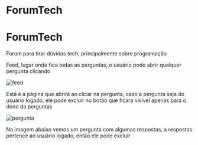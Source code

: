 # ForumTech
<h1>ForumTech</h1>
<p>Forum para tirar dúvidas tech, principalmente sobre programação</p>

<p>Feed, lugar onde fica todas as perguntas, o usuário pode abrir qualquer pergunta clicando </p>
<img src="https://user-images.githubusercontent.com/83230961/164466380-9a2ad9a3-7d50-432e-a749-8b6cb9eac5ed.png" alt="feed" />

<p>Está é a página que abrirá ao clicar na pergunta, caso a pergunta seja do usuário logado, ele pode excluir no botão que ficara visível apenas para o dono da perguntas </p>
<img src="https://user-images.githubusercontent.com/83230961/164466720-e1b5330c-1d72-4e7d-90f9-0d68156aaae9.png" alt="pergunta" />

<p>Na imagem abaixo vemos um pergunta com algumas respostas, a respostas pertence ao usuário logado, então ele pode excluir </p>
<img src="https://user-images.githubusercontent.com/83230961/164467202-22068e82-d1c2-40ae-96ce-f9ed7acff68c.png" alt="respostas />
                                                                                                                      
<p>Todos os campos do site possuem validações feita com yup</p> 
[![JavaScript](https://img.shields.io/badge/--F7DF1E?logo=javascript&logoColor=000)](https://www.javascript.com/)
[![TypeScript](https://img.shields.io/badge/--3178C6?logo=typescript&logoColor=ffffff)](https://www.typescriptlang.org/)
[![Minimum node.js version](https://badgen.net/npm/node/express)](https://npmjs.com/package/express)
